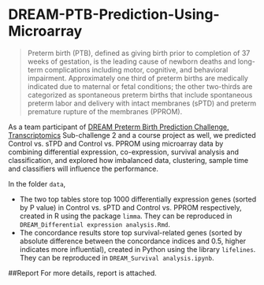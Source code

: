 # DREAM-PTB-Prediction-Using-Microarray

> Preterm birth (PTB), defined as giving birth prior to completion of 37 weeks of gestation, is the leading cause of newborn deaths and long-term complications including motor, cognitive, and behavioral impairment. Approximately one third of preterm births are medically indicated due to maternal or fetal conditions; the other two-thirds are categorized as spontaneous preterm births that include spontaneous preterm labor and delivery with intact membranes (sPTD) and preterm premature rupture of the membranes (PPROM).

As a team participant of [DREAM Preterm Birth Prediction Challenge, Transcriptomics](https://www.synapse.org/#!Synapse:syn18380862/wiki/590485) Sub-challenge 2 and a course project as well, we predicted Control vs. sTPD and Control vs. PPROM using microarray data by combining differential expression, co-expression, survival analysis and classification, and explored how imbalanced data, clustering, sample time and classifiers will influence the performance. 

In the folder `data`,
- The two top tables store top 1000 differentially expression genes (sorted by P value) in Control vs. sPTD and Control vs. PPROM respectively, created in R using the package `limma`. They can be reproduced in `DREAM_Differential expression analysis.Rmd`.
- The concordance results store top survival-related genes (sorted by absolute difference between the concordance indices and 0.5, higher indicates more influential), created in Python using the library `lifelines`. They can be reproduced in `DREAM_Survival analysis.ipynb`.

##Report
For more details, report is attached.
